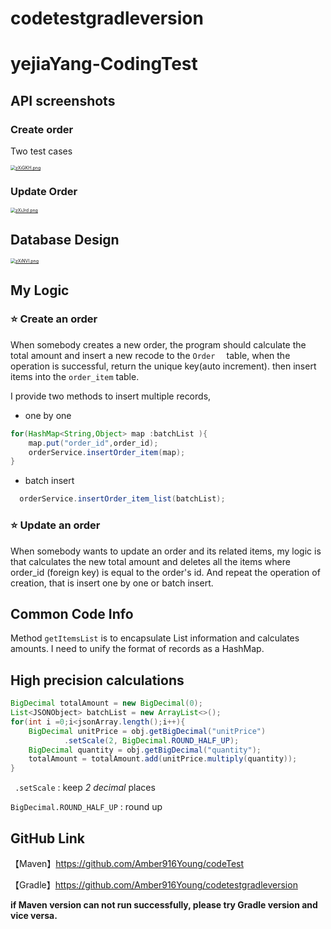 # codetestgradleversion

# yejiaYang-CodingTest

## API screenshots

### Create order  

Two test cases

[<img src="https://s1.ax1x.com/2022/12/21/zXiGKH.png" alt="zXiGKH.png" style="zoom:50%;" />](https://imgse.com/i/zXiGKH)



### Update Order 

[<img src="https://s1.ax1x.com/2022/12/21/zXiJrd.png" alt="zXiJrd.png" style="zoom:50%;" />](https://imgse.com/i/zXiJrd)

## **Database Design**

[<img src="https://s1.ax1x.com/2022/12/21/zXiNVI.png" alt="zXiNVI.png" style="zoom:50%;" />](https://imgse.com/i/zXiNVI)

## My Logic

### ⭐️ Create an order

When somebody creates a new order, the program should calculate the total amount and insert a new recode to the `Order  ` table, when the operation is successful, return the unique key(auto increment). then insert items into the `order_item` table.

I provide two methods to insert multiple records,

-  one by one 

```java
for(HashMap<String,Object> map :batchList ){
    map.put("order_id",order_id);
    orderService.insertOrder_item(map);
}
```

-  batch insert

```java
  orderService.insertOrder_item_list(batchList);
```



### ⭐️ Update an order

When somebody wants to update an order and its related items, my logic is that calculates the new total amount and deletes all the items where order_id (foreign key) is equal to the order's id. And repeat the operation of creation, that is insert one by one or batch insert.

## Common Code Info

Method `getItemsList` is to encapsulate List information and calculates amounts. I need to unify the format of records as a HashMap.

## High precision calculations

```java
BigDecimal totalAmount = new BigDecimal(0);
List<JSONObject> batchList = new ArrayList<>();
for(int i =0;i<jsonArray.length();i++){
    BigDecimal unitPrice = obj.getBigDecimal("unitPrice")
            .setScale(2, BigDecimal.ROUND_HALF_UP);
    BigDecimal quantity = obj.getBigDecimal("quantity");
    totalAmount = totalAmount.add(unitPrice.multiply(quantity));
}
```

` .setScale` :  keep *2 decimal* places

`BigDecimal.ROUND_HALF_UP` : round up 



## GitHub Link

【Maven】https://github.com/Amber916Young/codeTest

【Gradle】https://github.com/Amber916Young/codetestgradleversion

**if Maven version can not run successfully, please try Gradle version and vice versa.**

